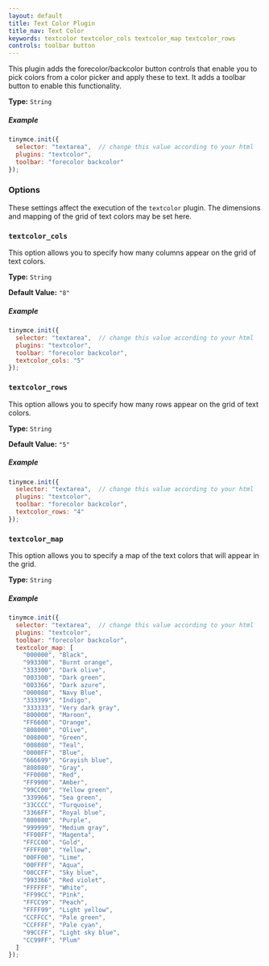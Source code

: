 ```yaml
---
layout: default
title: Text Color Plugin
title_nav: Text Color
keywords: textcolor textcolor_cols textcolor_map textcolor_rows
controls: toolbar button
---
```


This plugin adds the forecolor/backcolor button controls that enable you to pick colors from a color picker and apply these to text. It adds a toolbar button to enable this functionality.

**Type:** `String`

##### Example

```js
tinymce.init({
  selector: "textarea",  // change this value according to your html
  plugins: "textcolor",
  toolbar: "forecolor backcolor"
});
```

### Options

These settings affect the execution of the `textcolor` plugin. The dimensions and mapping of the grid of text colors may be set here.

### `textcolor_cols`

This option allows you to specify how many columns appear on the grid of text colors.

**Type:** `String`

**Default Value:** `"8"`

##### Example

```js
tinymce.init({
  selector: "textarea",  // change this value according to your html
  plugins: "textcolor",
  toolbar: "forecolor backcolor",
  textcolor_cols: "5"
});
```

### `textcolor_rows`

This option allows you to specify how many rows appear on the grid of text colors.

**Type:** `String`

**Default Value:** `"5"`

##### Example

```js
tinymce.init({
  selector: "textarea",  // change this value according to your html
  plugins: "textcolor",
  toolbar: "forecolor backcolor",
  textcolor_rows: "4"
});
```

### `textcolor_map`

This option allows you to specify a map of the text colors that will appear in the grid.

**Type:** `String`

##### Example

```js
tinymce.init({
  selector: "textarea",  // change this value according to your html
  plugins: "textcolor",
  toolbar: "forecolor backcolor",
  textcolor_map: [
    "000000", "Black",
    "993300", "Burnt orange",
    "333300", "Dark olive",
    "003300", "Dark green",
    "003366", "Dark azure",
    "000080", "Navy Blue",
    "333399", "Indigo",
    "333333", "Very dark gray",
    "800000", "Maroon",
    "FF6600", "Orange",
    "808000", "Olive",
    "008000", "Green",
    "008080", "Teal",
    "0000FF", "Blue",
    "666699", "Grayish blue",
    "808080", "Gray",
    "FF0000", "Red",
    "FF9900", "Amber",
    "99CC00", "Yellow green",
    "339966", "Sea green",
    "33CCCC", "Turquoise",
    "3366FF", "Royal blue",
    "800080", "Purple",
    "999999", "Medium gray",
    "FF00FF", "Magenta",
    "FFCC00", "Gold",
    "FFFF00", "Yellow",
    "00FF00", "Lime",
    "00FFFF", "Aqua",
    "00CCFF", "Sky blue",
    "993366", "Red violet",
    "FFFFFF", "White",
    "FF99CC", "Pink",
    "FFCC99", "Peach",
    "FFFF99", "Light yellow",
    "CCFFCC", "Pale green",
    "CCFFFF", "Pale cyan",
    "99CCFF", "Light sky blue",
    "CC99FF", "Plum"
  ]
});
```
